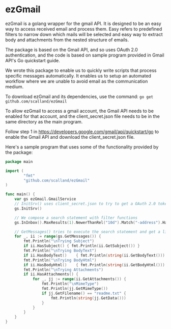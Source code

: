 # ezGmail
ezGmail is a golang wrapper for the gmail API.  It is designed to be an easy way to access received email and process them.
Easy refers to predefined filters to narrow down which mails will be selected and easy way to extract body and attachments from the nested structure of emails.

The package is based on the Gmail API,  and so uses OAuth 2.0 authentication,  and the code is based on sample program provided in Gmail API's Go quickstart guide.

We wrote this package to enable us to quickly write scripts that process specific messages automatically.  It enables us to setup an automated workflow where we are unable to avoid email as the communication medium.

To download ezGmail and its dependencies,  use the command:
    ```go get github.com/scalland/ezGmail```

To allow ezGmail to access a gmail account,  the Gmail API needs to be enabled for that account,  and the client_secret.json file needs to be in the same directory as the main program.

Follow step 1 in https://developers.google.com/gmail/api/quickstart/go to enable the Gmail API and download the client_secret.json file.

Here's a sample program that uses some of the functionality provided by the package:

```go
package main

import (
        "fmt"
        "github.com/scalland/ezGmail"
)

func main() {
	var gs ezGmail.GmailService
	// InitSrv() uses client_secret.json to try to get a OAuth 2.0 token,  , if not present already.
	gs.InitSrv()

	// We compose a search statement with filter functions
	gs.InInbox().MaxResults(1).NewerThanRel("10d").Match("-address").HasAttachment(true)

	// GetMessages() tries to execute the search statement and get a list of messages
	for _, ii := range(gs.GetMessages()) {
		fmt.Println("\nTrying Subject")
		if ii.HasSubject() { fmt.Println(ii.GetSubject()) }
		fmt.Println("\nTrying BodyText")
		if ii.HasBodyText()    { fmt.Println(string(ii.GetBodyText())) }
		fmt.Println("\nTrying BodyHtml")
		if ii.HasBodyHtml()    { fmt.Println(string(ii.GetBodyHtml())) }
		fmt.Println("\nTrying Attachments")
		if ii.HasAttachments() {
			for _, jj := range(ii.GetAttachments()) {
				fmt.Println("\nMimeType")
				fmt.Println(jj.GetMimeType())
				if jj.GetFilename() == "readme.txt" {
					fmt.Println(string(jj.GetData()))
				}
			}
		}
	}
}
```
